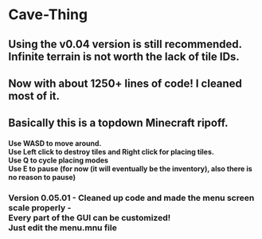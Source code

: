 # Cave-Thing
## Using the v0.04 version is still recommended. Infinite terrain is not worth the lack of tile IDs.
## Now with about 1250+ lines of code! I cleaned most of it.
## Basically this is a topdown Minecraft ripoff.
#### Use WASD to move around. <br>Use Left click to destroy tiles and Right click for placing tiles. <br>Use Q to cycle placing modes<br>Use E to pause (for now (it will eventually be the inventory), also there is no reason to pause)
### Version 0.05.01 - Cleaned up code and made the menu screen scale properly - <br>Every part of the GUI can be customized!<br>Just edit the menu.mnu file
